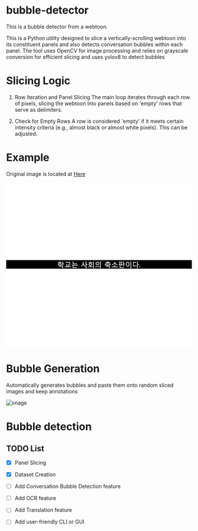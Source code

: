 # bubble-detector
This is a bubble detector from a webtoon.

This is a Python utility designed to slice a vertically-scrolling webtoon into its constituent panels and  also detects conversation bubbles within each panel. The tool uses OpenCV for image processing and relies on grayscale conversion for efficient slicing and uses yolov8 to detect bubbles

# Slicing Logic

1. Row Iteration and Panel Slicing
The main loop iterates through each row of pixels, slicing the webtoon into panels based on 'empty' rows that serve as delimiters.

2. Check for Empty Rows
A row is considered 'empty' if it meets certain intensity criteria (e.g., almost black or almost white pixels). This can be adjusted.

# Example

Original image is located at [Here](sample/image/prologue.jpg)

![Alt Text](output.gif)

# Bubble Generation

Automatically generates bubbles and paste them onto random sliced images and keep annotations

![image](https://github.com/gyupro/bubble-detector/assets/79894531/a85fff43-f3ab-47a6-a660-4b8d7805fbea)


# Bubble detection

## TODO List

- [x] Panel Slicing
- [x] Dataset Creation
- [ ] Add Conversation Bubble Detection feature
- [ ] Add OCR feature
- [ ] Add Translation feature
- [ ] Add user-friendly CLI or GUI

